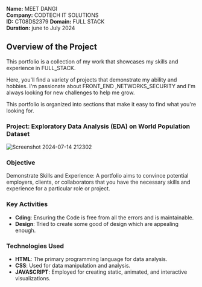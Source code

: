 **Name:** MEET DANGI  
**Company:** CODTECH IT SOLUTIONS  
**ID:** CT08DS2379
**Domain:** FULL STACK  
**Duration:** june to July 2024  



## Overview of the Project
This portfolio is a collection of my work that showcases my skills and experience in FULL_STACK.

Here, you'll find a variety of projects that demonstrate my ability and hobbies.  I'm passionate about FRONT_END ,NETWORKS_SECURITY  and I'm always looking for new challenges to help me grow.

This portfolio is organized into sections that make it easy to find what you're looking for.
### Project: Exploratory Data Analysis (EDA) on World Population Dataset
![Screenshot 2024-07-14 212302](https://github.com/user-attachments/assets/5bca6985-fdb6-41cf-aa46-da0aaeff54cc)


### Objective
Demonstrate Skills and Experience: A portfolio aims to convince potential employers, clients, or collaborators that you have the necessary skills and experience for a particular role or project.

### Key Activities
- **Cding**: Ensuring the Code is free from all the errors and is maintainable.
- **Design**: Tried to create some good of design which are appealing enough.


### Technologies Used
- **HTML**: The primary programming language for data analysis.
- **CSS**: Used for data manipulation and analysis.
- **JAVASCRIPT**: Employed for creating static, animated, and interactive visualizations.




